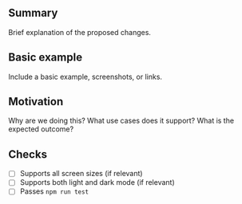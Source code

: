 ## Summary

Brief explanation of the proposed changes.

## Basic example

Include a basic example, screenshots, or links.

## Motivation

Why are we doing this? What use cases does it support? What is the expected outcome?

## Checks

- [ ] Supports all screen sizes (if relevant)
- [ ] Supports both light and dark mode (if relevant)
- [ ] Passes `npm run test`